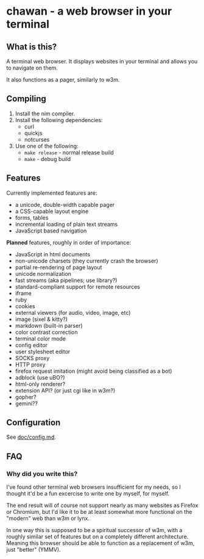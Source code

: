 # chawan - a web browser in your terminal

## What is this?

A terminal web browser. It displays websites in your terminal and allows you to
navigate on them.

It also functions as a pager, similarly to w3m.

## Compiling

1. Install the nim compiler.
2. Install the following dependencies:
	- curl
	- quickjs
	- notcurses
3. Use one of the following:
	- `make release` - normal release build
	- `make` - debug build

## Features

Currently implemented features are:

* a unicode, double-width capable pager
* a CSS-capable layout engine
* forms, tables
* incremental loading of plain text streams
* JavaScript based navigation

**Planned** features, roughly in order of importance:

* JavaScript in html documents
* non-unicode charsets (they currently crash the browser)
* partial re-rendering of page layout
* unicode normalization
* fast streams (aka pipelines; use library?)
* standard-compliant support for remote resources
* iframe
* ruby
* cookies
* external viewers (for audio, video, image, etc)
* image (sixel & kitty?)
* markdown (built-in parser)
* color contrast correction
* terminal color mode
* config editor
* user stylesheet editor
* SOCKS proxy
* HTTP proxy
* firefox request imitation (might avoid being classified as a bot)
* adblock (use uBO?)
* html-only renderer?
* extension API? (or just cgi like in w3m?)
* gopher?
* gemini??

## Configuration

See [doc/config.md](doc/config.md).

## FAQ

### Why did you write this?

I've found other terminal web browsers insufficient for my needs, so I thought
it'd be a fun excercise to write one by myself, for myself.

The end result will of course not support nearly as many websites as Firefox or
Chromium, but I'd like it to be at least somewhat more functional on the
"modern" web than w3m or lynx.

In one way this is supposed to be a spiritual successor of w3m, with a roughly
similar set of features but on a completely different architecture. Meaning
this browser should be able to function as a replacement of w3m, just "better"
(YMMV).
